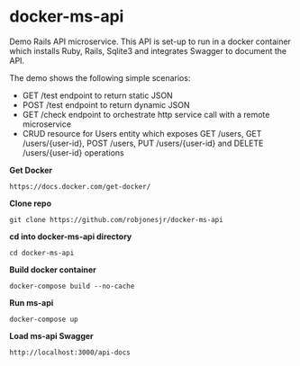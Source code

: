 docker-ms-api
======

Demo Rails API microservice.  This API is set-up to run in a docker container which installs Ruby, Rails, Sqlite3 and integrates Swagger to document the API.

The demo shows the following simple scenarios:
* GET /test endpoint to return static JSON
* POST /test endpoint to return dynamic JSON
* GET /check endpoint to orchestrate http service call with a remote microservice
* CRUD resource for Users entity which exposes GET /users, GET /users/{user-id}, POST /users, PUT /users/{user-id} and DELETE /users/{user-id} operations

**Get Docker**

    https://docs.docker.com/get-docker/

**Clone repo**

    git clone https://github.com/robjonesjr/docker-ms-api

**cd into docker-ms-api directory**

    cd docker-ms-api

**Build docker container**

    docker-compose build --no-cache

**Run ms-api**

    docker-compose up

**Load ms-api Swagger**

    http://localhost:3000/api-docs



